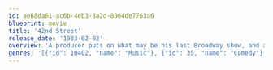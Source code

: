 ```yaml
---
id: ae68da61-ac6b-4eb3-8a2d-8064de7763a6
blueprint: movie
title: '42nd Street'
release_date: '1933-02-02'
overview: 'A producer puts on what may be his last Broadway show, and at the last moment a chorus girl has to replace the star.'
genres: '[{"id": 10402, "name": "Music"}, {"id": 35, "name": "Comedy"}, {"id": 10749, "name": "Romance"}]'
---
```

